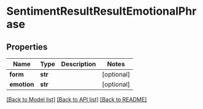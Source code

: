 # SentimentResultResultEmotionalPhrase

## Properties
Name | Type | Description | Notes
------------ | ------------- | ------------- | -------------
**form** | **str** |  | [optional] 
**emotion** | **str** |  | [optional] 

[[Back to Model list]](../README.md#documentation-for-models) [[Back to API list]](../README.md#documentation-for-api-endpoints) [[Back to README]](../README.md)

